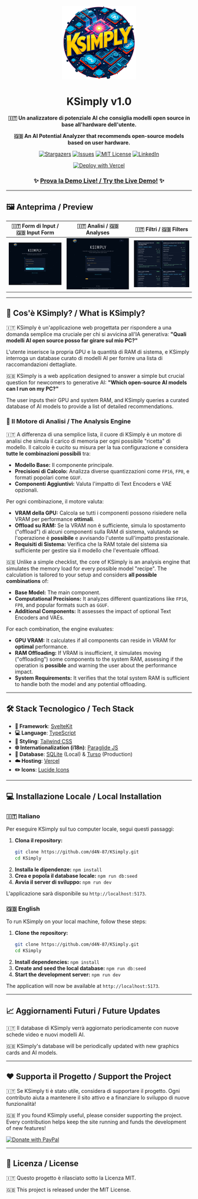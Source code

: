 <div align="center">
  <img src="https://raw.githubusercontent.com/d4N-87/KSimply/main/static/logo.png" alt="KSimply Logo" width="200"/>
  <h1>KSimply v1.0</h1>
  <p><strong>🇮🇹 Un analizzatore di potenziale AI che consiglia modelli open source in base all'hardware dell'utente.</strong></p>
  <p><strong>🇬🇧 An AI Potential Analyzer that recommends open-source models based on user hardware.</strong></p>
</div>

<div align="center">

[![Stargazers][stars-shield]][stars-url]
[![Issues][issues-shield]][issues-url]
[![MIT License][license-shield]][license-url]
[![LinkedIn][linkedin-shield]][linkedin-url]

</div>

<div align="center">

[![Deploy with Vercel](https://vercel.com/button)](https://vercel.com/new/clone?repository-url=https%3A%2F%2Fgithub.com%2Fd4N-87%2FKSimply)

### ✨ [Prova la Demo Live! / Try the Live Demo!](https://ksimply.vercel.app/) ✨

</div>

---

## 🖼️ Anteprima / Preview

| 🇮🇹 Form di Input / 🇬🇧 Input Form | 🇮🇹 Analisi / 🇬🇧 Analyses | 🇮🇹 Filtri / 🇬🇧 Filters |
| :---: | :---: | :---: |
| <img src="https://raw.githubusercontent.com/d4N-87/KSimply/main/.github/assets/screenshot_01.png" alt="Schermata di input" width="100%"> | <img src="https://raw.githubusercontent.com/d4N-87/KSimply/main/.github/assets/screenshot_02.png" alt="Schermata dei risultati" width="100%"> | <img src="https://raw.githubusercontent.com/d4N-87/KSimply/main/.github/assets/screenshot_03.png" alt="Filtri e lista modelli" width="100%"> |

---

## 🚀 Cos'è KSimply? / What is KSimply?

🇮🇹 KSimply è un'applicazione web progettata per rispondere a una domanda semplice ma cruciale per chi si avvicina all'IA generativa: **"Quali modelli AI open source posso far girare sul mio PC?"**

L'utente inserisce la propria GPU e la quantità di RAM di sistema, e KSimply interroga un database curato di modelli AI per fornire una lista di raccomandazioni dettagliate.

🇬🇧 KSimply is a web application designed to answer a simple but crucial question for newcomers to generative AI: **"Which open-source AI models can I run on my PC?"**

The user inputs their GPU and system RAM, and KSimply queries a curated database of AI models to provide a list of detailed recommendations.

### 🧠 Il Motore di Analisi / The Analysis Engine

🇮🇹 A differenza di una semplice lista, il cuore di KSimply è un motore di analisi che simula il carico di memoria per ogni possibile "ricetta" di modello. Il calcolo è cucito su misura per la tua configurazione e considera **tutte le combinazioni possibili** tra:

*   **Modello Base:** Il componente principale.
*   **Precisioni di Calcolo:** Analizza diverse quantizzazioni come `FP16`, `FP8`, e formati popolari come `GGUF`.
*   **Componenti Aggiuntivi:** Valuta l'impatto di Text Encoders e VAE opzionali.

Per ogni combinazione, il motore valuta:

*   **VRAM della GPU:** Calcola se tutti i componenti possono risiedere nella VRAM per performance **ottimali**.
*   **Offload su RAM:** Se la VRAM non è sufficiente, simula lo spostamento ("offload") di alcuni componenti sulla RAM di sistema, valutando se l'operazione è **possibile** e avvisando l'utente sull'impatto prestazionale.
*   **Requisiti di Sistema:** Verifica che la RAM totale del sistema sia sufficiente per gestire sia il modello che l'eventuale offload.

🇬🇧 Unlike a simple checklist, the core of KSimply is an analysis engine that simulates the memory load for every possible model "recipe". The calculation is tailored to your setup and considers **all possible combinations** of:

*   **Base Model:** The main component.
*   **Computational Precisions:** It analyzes different quantizations like `FP16`, `FP8`, and popular formats such as `GGUF`.
*   **Additional Components:** It assesses the impact of optional Text Encoders and VAEs.

For each combination, the engine evaluates:

*   **GPU VRAM:** It calculates if all components can reside in VRAM for **optimal** performance.
*   **RAM Offloading:** If VRAM is insufficient, it simulates moving ("offloading") some components to the system RAM, assessing if the operation is **possible** and warning the user about the performance impact.
*   **System Requirements:** It verifies that the total system RAM is sufficient to handle both the model and any potential offloading.

---

## 🛠️ Stack Tecnologico / Tech Stack

*   **🚀 Framework**: [SvelteKit](https://kit.svelte.dev/)
*   **💻 Language**: [TypeScript](https://www.typescriptlang.org/)
*   **🎨 Styling**: [Tailwind CSS](https://tailwindcss.com/)
*   **🌐 Internationalization (i18n)**: [Paraglide JS](https://inlang.com/m/gerre3r/library-inlang-paraglideJs)
*   **💾 Database**: [SQLite](https://www.sqlite.org/index.html) (Local) & [Turso](https://turso.tech/) (Production)
*   **☁️ Hosting**: [Vercel](https://vercel.com/)
*   **✏️ Icons**: [Lucide Icons](https://lucide.dev/)

---

## 💻 Installazione Locale / Local Installation

### 🇮🇹 Italiano

Per eseguire KSimply sul tuo computer locale, segui questi passaggi:

1.  **Clona il repository:**
    ```bash
    git clone https://github.com/d4N-87/KSimply.git
    cd KSimply
    ```
2.  **Installa le dipendenze:** `npm install`
3.  **Crea e popola il database locale:** `npm run db:seed`
4.  **Avvia il server di sviluppo:** `npm run dev`

L'applicazione sarà disponibile su `http://localhost:5173`.

### 🇬🇧 English

To run KSimply on your local machine, follow these steps:

1.  **Clone the repository:**
    ```bash
    git clone https://github.com/d4N-87/KSimply.git
    cd KSimply
    ```
2.  **Install dependencies:** `npm install`
3.  **Create and seed the local database:** `npm run db:seed`
4.  **Start the development server:** `npm run dev`

The application will now be available at `http://localhost:5173`.

---

## 📈 Aggiornamenti Futuri / Future Updates

<p>🇮🇹 Il database di KSimply verrà aggiornato periodicamente con nuove schede video e nuovi modelli AI.</p>
<p>🇬🇧 KSimply's database will be periodically updated with new graphics cards and AI models.</p>

---

## ❤️ Supporta il Progetto / Support the Project

<p>🇮🇹 Se KSimply ti è stato utile, considera di supportare il progetto. Ogni contributo aiuta a mantenere il sito attivo e a finanziare lo sviluppo di nuove funzionalità!</p>
<p>🇬🇧 If you found KSimply useful, please consider supporting the project. Every contribution helps keep the site running and funds the development of new features!</p>

[![Donate with PayPal](https://raw.githubusercontent.com/stefan-niedermann/paypal-donate-button/master/paypal-donate-button.png)](https://paypal.me/d4n87?country.x=IT&locale.x=it_IT)


---

## 📄 Licenza / License

<p>🇮🇹 Questo progetto è rilasciato sotto la Licenza MIT.</p>
<p>🇬🇧 This project is released under the MIT License.</p>

<!-- Link di Riferimento per i Badge (vanno alla fine del file) -->
[stars-shield]: https://img.shields.io/github/stars/d4N-87/KSimply?style=for-the-badge
[stars-url]: https://github.com/d4N-87/KSimply/stargazers
[issues-shield]: https://img.shields.io/github/issues/d4N-87/KSimply?style=for-the-badge
[issues-url]: https://github.com/d4N-87/KSimply/issues
[license-shield]: https://img.shields.io/github/license/d4N-87/KSimply?style=for-the-badge
[license-url]: https://github.com/d4N-87/KSimply/blob/main/LICENSE
[linkedin-shield]: https://img.shields.io/badge/-LinkedIn-black.svg?style=for-the-badge&logo=linkedin&colorB=555
[linkedin-url]: https://www.linkedin.com/in/tuo-profilo/
